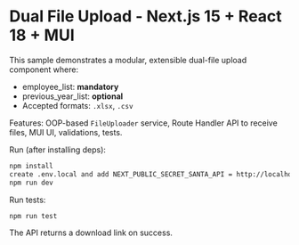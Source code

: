 
# Dual File Upload - Next.js 15 + React 18 + MUI

This sample demonstrates a modular, extensible dual-file upload component where:  
- employee_list: **mandatory**  
- previous_year_list: **optional**  
- Accepted formats: `.xlsx`, `.csv`  

Features: OOP-based `FileUploader` service, Route Handler API to receive files, MUI UI, validations, tests.

Run (after installing deps):

```bash
npm install
create .env.local and add NEXT_PUBLIC_SECRET_SANTA_API = http://localhost:3000/secret-santa/upload (ASSEESSMENT repo)
npm run dev


```

Run tests:

```bash
npm run test
```
The API returns a download link on success.